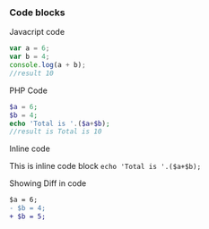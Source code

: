 ### Code blocks

Javacript code

```js
var a = 6;
var b = 4;
console.log(a + b);
//result 10
```

PHP Code

```php
$a = 6;
$b = 4;
echo 'Total is '.($a+$b);
//result is Total is 10
```

Inline code

This is inline code block `echo 'Total is '.($a+$b);`

Showing Diff in code

```diff
$a = 6;
- $b = 4;
+ $b = 5;
```

